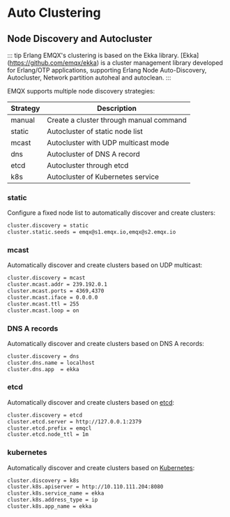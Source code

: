# Auto Clustering

## Node Discovery and Autocluster

::: tip Erlang
EMQX's clustering is based on the Ekka library.
[Ekka] (https://github.com/emqx/ekka) is a cluster management library developed for
Erlang/OTP applications, supporting Erlang Node Auto-Discovery, Autocluster,
Network partition autoheal and autoclean.
:::

EMQX supports multiple node discovery strategies:

| Strategy | Description       |
| -------- | ----------------- |
| manual   | Create a cluster through manual command |
| static   | Autocluster of static node list |
| mcast    | Autocluster with UDP multicast mode |
| dns      | Autocluster of DNS A record |
| etcd     | Autocluster through etcd |
| k8s      | Autocluster of Kubernetes service |

### static
Configure a fixed node list to automatically discover and create clusters:

```bash
cluster.discovery = static
cluster.static.seeds = emqx@s1.emqx.io,emqx@s2.emqx.io
```

### mcast

Automatically discover and create clusters based on UDP multicast:

```bash
cluster.discovery = mcast
cluster.mcast.addr = 239.192.0.1
cluster.mcast.ports = 4369,4370
cluster.mcast.iface = 0.0.0.0
cluster.mcast.ttl = 255
cluster.mcast.loop = on
```

### DNS A records

Automatically discover and create clusters based on DNS A records:

```bash
cluster.discovery = dns
cluster.dns.name = localhost
cluster.dns.app  = ekka
```

### etcd

Automatically discover and create clusters based on [etcd](https://coreos.com/etcd/):

```bash
cluster.discovery = etcd
cluster.etcd.server = http://127.0.0.1:2379
cluster.etcd.prefix = emqcl
cluster.etcd.node_ttl = 1m
```

### kubernetes

Automatically discover and create clusters based on [Kubernetes](https://kubernetes.io/):

```bash
cluster.discovery = k8s
cluster.k8s.apiserver = http://10.110.111.204:8080
cluster.k8s.service_name = ekka
cluster.k8s.address_type = ip
cluster.k8s.app_name = ekka
```
